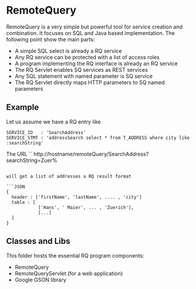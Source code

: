 RemoteQuery
===========

RemoteQuery is a very simple but powerful tool for service creation and combination. 
It focuses on SQL and Java based implementation. The following point show the main parts:

+ A simple SQL select is already a RQ service
+ Any RQ service can be protected with a list of access roles
+ A program implementing the RQ interface is already an RQ service
+ The RQ Servlet enables SQ services as REST services
+ Any SQL statement with named parameter is SQ service
+ The RQ Servlet directly maps HTTP parameters to SQ named parameters

Example
-------

Let us assume we have a RQ entry like 
```
SERVICE_ID   : 'SearchAddress'
SERVICE_STMT : 'addressSearch select * from T_ADDRESS where city like :searchString'
```

The URL 
``
http://hostname/remoteQuery/SearchAddress?searchString=Zuer%
```
 
will get a list of addresses a RQ result format

```JSON
{
  header : ['firstName', 'lastName', .... , 'city']
  table : [
  			['Hans', ' Maier', ... , 'Zuerich'],
  			[...]
  ] 
}
```


Classes and Libs
----------------
This folder hosts the essential RQ program components:
- RemoteQuery
- RemoteQueryServlet (for a web application)
- Google GSON library

